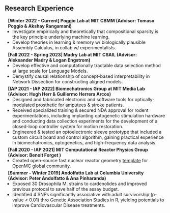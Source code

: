 <h2 id="research_exp">Research Experience</h2>

<h4 style="margin:0 10px 0;">[Winter 2022 - Current] Poggio Lab at MIT CBMM (Advisor: Tomaso Poggio & Akshay Rangamani)</h4>

<ul style="margin:0 0 5px;">
  <li>Investigate empirically and theoretically that compositional sparsity is the key principle underlying machine learning.</li>
  <li>Develop theories in learning & memory w/ biologically plausible Assembly Calculus, in collab w/ experimentalists.</li>
</ul>

<h4 style="margin:0 10px 0;">[Fall 2022 - Spring 2023] Madry Lab at MIT CSAIL (Advisor: Aleksander Madry & Logan Engstrom) </h4>

<ul style="margin:0 0 5px;">
  <li>Develop effective and computationally tractable data selection method at large scale for Language Models.</li>
  <li>Demystify causal relationship of concept-based interpretability in Network Dissection for constructing aligned models.</li>
  
</ul>

<h4 style="margin:0 10px 0;">[IAP 2021 - IAP 2022] Biomechatronics Group at MIT Media Lab (Advisor: Hugh Herr & Guillermo Herrera Arcos)</h4>

<ul style="margin:0 0 5px;">
  <li>Designed and fabricated electronic and software tools for optically-modulated prosthetic for amputees & stroke patients.</li>
  <li>Received specialized training & secured NDA approval for rodent experimentations, including implanting optogenetic stimulation hardware and conducting data collection experiments for the development of a closed-loop controller system for motion restoration.</li>
  <li>Engineered & tested an optoelectronic sleeve prototype that included a custom circuit board and control algorithm, gaining practical experience in biomechatronics, optogenetics, and high-frequency data analysis.</li>
</ul>

<h4 style="margin:0 10px 0;">[Fall 2020 - IAP 2021] MIT Computational Reactor Physics Group (Advisor: Benoit Forget )</h4>

<ul style="margin:0 0 5px;">
  <li>Created open-source fast nuclear reactor geometry <a href="https://github.com/mit-crpg/openmc-reactor-examples">template</a> for OpenMC global community. </li>
</ul>

<h4 style="margin:0 10px 0;">[Summer - Winter 2019] Andolfatto Lab at Columbia University (Advisor: Peter Andolfatto & Ana Pinharanda) </h4>

<ul style="margin:0 0 5px;">
  <li>Exposed 30 Drosophila M. strains to cardenolides and improved previous protocal to save half of the assay budget.</li>
  <li>Identified 4 SNPs significantly associative with adult survivorship (p-value < 0.01) thro Genetic Association Studies in R, yielding potentials to improve Cardiovascular Disease treatments.</li>
</ul>

<br/>
